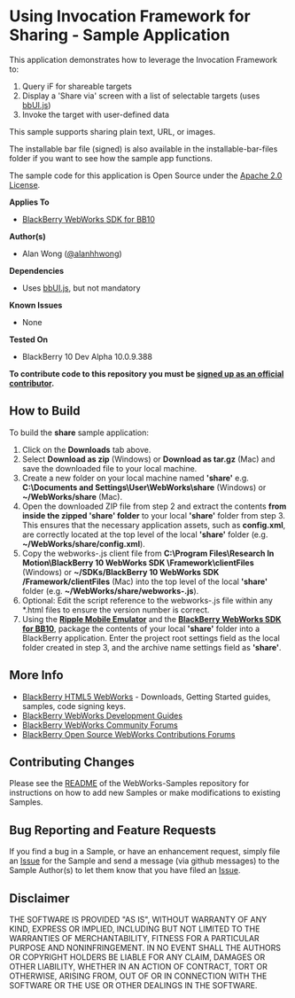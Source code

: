 # Using Invocation Framework for Sharing - Sample Application

This application demonstrates how to leverage the Invocation Framework to:

1. Query iF for shareable targets
2. Display a 'Share via' screen with a list of selectable targets (uses [bbUI.js](https://github.com/blackberry/bbUI.js))
3. Invoke the target with user-defined data

This sample supports sharing plain text, URL, or images.

The installable bar file (signed) is also available in the installable-bar-files folder if you want to see how the sample app functions.

The sample code for this application is Open Source under the [Apache 2.0 License](http://www.apache.org/licenses/LICENSE-2.0.html).


**Applies To**

* [BlackBerry WebWorks SDK for BB10](https://developer.blackberry.com/html5/)


**Author(s)** 

* Alan Wong ([@alanhhwong](http://twitter.com/alanhhwong))


**Dependencies**

* Uses [bbUI.js](https://github.com/blackberry/bbUI.js), but not mandatory

**Known Issues**

* None

**Tested On**

* BlackBerry 10 Dev Alpha 10.0.9.388

**To contribute code to this repository you must be [signed up as an official contributor](http://blackberry.github.com/howToContribute.html).**

## How to Build

To build the **share** sample application:

1. Click on the **Downloads** tab above.
2. Select **Download as zip** (Windows) or **Download as tar.gz** (Mac) and save the downloaded file to your local machine.
3. Create a new folder on your local machine named **'share'** e.g. **C:\Documents and Settings\User\WebWorks\share** (Windows) or **~/WebWorks/share** (Mac).
4. Open the downloaded ZIP file from step 2 and extract the contents **from inside the zipped 'share' folder** to your local **'share'** folder from step 3.  This ensures that the necessary application assets, such as **config.xml**, are correctly located at the top level of the local **'share'** folder (e.g. **~/WebWorks/share/config.xml**).
5. Copy the webworks-<version>.js client file from **C:\Program Files\Research In Motion\BlackBerry 10 WebWorks SDK <version>\Framework\clientFiles** (Windows) or **~/SDKs/BlackBerry 10 WebWorks SDK <version>/Framework/clientFiles** (Mac) into the top level of the local **'share'** folder (e.g. **~/WebWorks/share/webworks-<version>.js**).
6. Optional: Edit the script reference to the webworks-<version>.js file within any *.html files to ensure the version number is correct.
7. Using the **[Ripple Mobile Emulator](http://developer.blackberry.com/html5/download)** and the **[BlackBerry WebWorks SDK for BB10](http://developer.blackberry.com/html5/download)**, package the contents of your local **'share'** folder into a BlackBerry application.  Enter the project root settings field as the local folder created in step 3, and the archive name settings field as **'share'**.


## More Info

* [BlackBerry HTML5 WebWorks](https://bdsc.webapps.blackberry.com/html5/) - Downloads, Getting Started guides, samples, code signing keys.
* [BlackBerry WebWorks Development Guides](https://bdsc.webapps.blackberry.com/html5/documentation)
* [BlackBerry WebWorks Community Forums](http://supportforums.blackberry.com/t5/Web-and-WebWorks-Development/bd-p/browser_dev)
* [BlackBerry Open Source WebWorks Contributions Forums](http://supportforums.blackberry.com/t5/BlackBerry-WebWorks/bd-p/ww_con)

## Contributing Changes

Please see the [README](https://github.com/blackberry/WebWorks-Samples) of the WebWorks-Samples repository for instructions on how to add new Samples or make modifications to existing Samples.


## Bug Reporting and Feature Requests

If you find a bug in a Sample, or have an enhancement request, simply file an [Issue](https://github.com/blackberry/WebWorks-Samples/issues) for the Sample and send a message (via github messages) to the Sample Author(s) to let them know that you have filed an [Issue](https://github.com/blackberry/WebWorks-Samples/issues).


## Disclaimer

THE SOFTWARE IS PROVIDED "AS IS", WITHOUT WARRANTY OF ANY KIND, EXPRESS OR IMPLIED, INCLUDING BUT NOT LIMITED TO THE WARRANTIES OF MERCHANTABILITY, FITNESS FOR A PARTICULAR PURPOSE AND NONINFRINGEMENT. IN NO EVENT SHALL THE AUTHORS OR COPYRIGHT HOLDERS BE LIABLE FOR ANY CLAIM, DAMAGES OR OTHER LIABILITY, WHETHER IN AN ACTION OF CONTRACT, TORT OR OTHERWISE, ARISING FROM, OUT OF OR IN CONNECTION WITH THE SOFTWARE OR THE USE OR OTHER DEALINGS IN THE SOFTWARE.